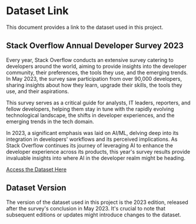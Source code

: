 # Dataset Link

This document provides a link to the dataset used in this project.

## Stack Overflow Annual Developer Survey 2023

Every year, Stack Overflow conducts an extensive survey catering to developers around the world, aiming to provide insights into the developer community, their preferences, the tools they use, and the emerging trends. In May 2023, the survey saw participation from over 90,000 developers, sharing insights about how they learn, upgrade their skills, the tools they use, and their aspirations.

This survey serves as a critical guide for analysts, IT leaders, reporters, and fellow developers, helping them stay in tune with the rapidly evolving technological landscape, the shifts in developer experiences, and the emerging trends in the tech domain.

In 2023, a significant emphasis was laid on AI/ML, delving deep into its integration in developers' workflows and its perceived implications. As Stack Overflow continues its journey of leveraging AI to enhance the developer experience across its products, this year's survey results provide invaluable insights into where AI in the developer realm might be heading.

[Access the Dataset Here](https://insights.stackoverflow.com/survey)

## Dataset Version

The version of the dataset used in this project is the 2023 edition, released after the survey's conclusion in May 2023. It's crucial to note that subsequent editions or updates might introduce changes to the dataset.
